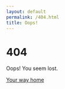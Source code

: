```yaml
---
layout: default
permalink: /404.html
title: Oops!
---
```


404
===

Oops! You seem lost.

[Your way home](/)

